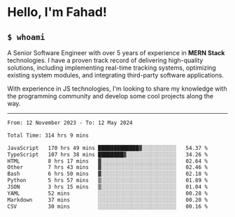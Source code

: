 <h1>Hello, I'm Fahad!</h1>

<h2><code>$ whoami</code></h2>

A Senior Software Engineer with over 5 years of experience in **MERN Stack** technologies. I have a proven track record of delivering high-quality solutions, including implementing real-time tracking systems, optimizing existing system modules, and integrating third-party software applications.

With experience in JS technologies, I'm looking to share my knowledge with the programming community and develop some cool projects along the way.

---

<!--START_SECTION:waka-->

```txt
From: 12 November 2023 - To: 12 May 2024

Total Time: 314 hrs 9 mins

JavaScript   170 hrs 49 mins █████████████▓░░░░░░░░░░░   54.37 %
TypeScript   107 hrs 38 mins ████████▓░░░░░░░░░░░░░░░░   34.26 %
HTML         8 hrs 17 mins   ▓░░░░░░░░░░░░░░░░░░░░░░░░   02.64 %
Other        7 hrs 43 mins   ▓░░░░░░░░░░░░░░░░░░░░░░░░   02.46 %
Bash         6 hrs 50 mins   ▓░░░░░░░░░░░░░░░░░░░░░░░░   02.18 %
Python       5 hrs 57 mins   ▒░░░░░░░░░░░░░░░░░░░░░░░░   01.89 %
JSON         3 hrs 15 mins   ▒░░░░░░░░░░░░░░░░░░░░░░░░   01.04 %
YAML         52 mins         ░░░░░░░░░░░░░░░░░░░░░░░░░   00.28 %
Markdown     37 mins         ░░░░░░░░░░░░░░░░░░░░░░░░░   00.20 %
CSV          30 mins         ░░░░░░░░░░░░░░░░░░░░░░░░░   00.16 %
```

<!--END_SECTION:waka-->

<!--
**heyFahad/heyFahad** is a ✨ _special_ ✨ repository because its `README.md` (this file) appears on your GitHub profile.

Here are some ideas to get you started:

- 🔭 I’m currently working on ...
- 🌱 I’m currently learning ...
- 👯 I’m looking to collaborate on ...
- 🤔 I’m looking for help with ...
- 💬 Ask me about ...
- 📫 How to reach me: ...
- 😄 Pronouns: ...
- ⚡ Fun fact: ...
-->
